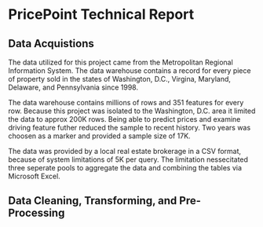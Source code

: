# PricePoint Technical Report

## Data Acquistions

The data utilized for this project came from the Metropolitan Regional Information System. The data warehouse contains a record for every piece of property sold in the states of Washington, D.C., Virgina, Maryland, Delaware, and Pennsylvania since 1998. 

The data warehouse contains millions of rows and 351 features for every row. Because this project was isolated to the Washington, D.C. area it limited the data to approx 200K rows. Being able to predict prices and examine driving feature futher reduced the sample to recent history. Two years was choosen as a marker and provided a sample size of 17K.

The data was provided by a local real estate brokerage in a CSV format, because of system limitations of 5K per query. The limitation nessecitated three seperate pools to aggregate the data and combining the tables via Microsoft Excel.

## Data Cleaning, Transforming, and Pre-Processing



